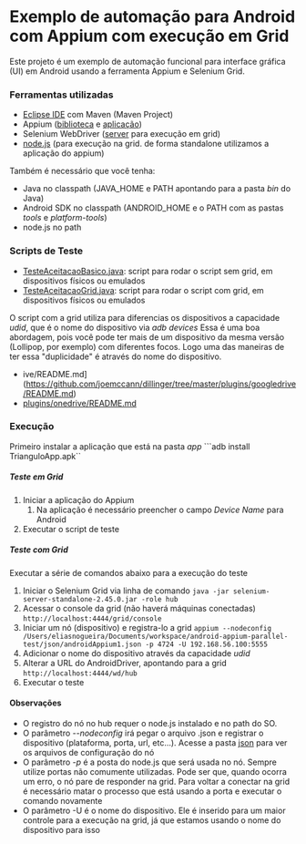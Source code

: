 # Exemplo de automação para Android com Appium com execução em Grid

Este projeto é um exemplo de automação funcional para interface gráfica (UI) em Android usando a ferramenta Appium e Selenium Grid.

### Ferramentas utilizadas
* [Eclipse IDE](http://www.eclipse.org/downloads/packages/eclipse-ide-java-developers/lunasr2) com Maven (Maven Project)
* Appium ([biblioteca](https://github.com/appium/java-client) e [aplicação](https://bitbucket.org/appium/appium.app/downloads/))
* Selenium WebDriver ([server](http://docs.seleniumhq.org/download/) para execução em grid)
* [node.js](https://nodejs.org/) (para execução na grid. de forma standalone utilizamos a aplicação do appium)

Também é necessário que você tenha:
* Java no classpath (JAVA_HOME e PATH apontando para a pasta *bin* do Java)
* Android SDK no classpath (ANDROID_HOME e o PATH com as pastas *tools* e *platform-tools*)
* node.js no path

### Scripts de Teste
* [TesteAceitacaoBasico.java](https://github.com/eliasnogueira/exemplo-appium-android-grid/blob/master/src/test/java/com/eliasnogueira/test/TesteAceitacaoBasico.java): script para rodar o script sem grid, em dispositivos físicos ou emulados
* [TesteAceitacaoGrid.java](https://github.com/eliasnogueira/exemplo-appium-android-grid/blob/master/src/test/java/com/eliasnogueira/test/TesteAceitacaoGrid.java): script para rodar o script com grid, em dispositivos físicos ou emulados

O script com a grid utiliza para diferencias os dispositivos a capacidade *udid*, que é o nome do dispositivo via *adb devices*
Essa é uma boa abordagem, pois você pode ter mais de um dispositivo da mesma versão (Lollipop, por exemplo) com diferentes focos. Logo uma das maneiras de ter essa "duplicidade" é através do nome do dispositivo.

* ive/README.md](https://github.com/joemccann/dillinger/tree/master/plugins/googledrive/README.md)
* [plugins/onedrive/README.md](https://github.com/joemccann/dillinger/tree/master/plugins/onedrive/README.md)

### Execução
Primeiro instalar a aplicação que está na pasta *app*
```adb install TrianguloApp.apk``


##### Teste em Grid #####
1. Iniciar a aplicação do Appium
   1. Na aplicação é necessário preencher o campo *Device Name* para Android
2. Executar o script de teste

##### Teste com Grid #####
Executar a série de comandos abaixo para a execução do teste

1. Iniciar o Selenium Grid via linha de comando ```java -jar selenium-server-standalone-2.45.0.jar -role hub```
2. Acessar o console da grid (não haverá máquinas conectadas) ```http://localhost:4444/grid/console```
3. Iniciar um nó (dispositivo) e registra-lo a grid ```appium --nodeconfig /Users/eliasnogueira/Documents/workspace/android-appium-parallel-test/json/androidAppium1.json -p 4724 -U 192.168.56.100:5555```
4. Adicionar o nome do dispositivo através da capacidade *udid*
5. Alterar a URL do AndroidDriver, apontando para a grid ```http://localhost:4444/wd/hub```
6. Executar o teste


#### Observações ####
* O registro do nó no hub requer o node.js instalado e no path do SO.
* O parâmetro *--nodeconfig* irá pegar o arquivo .json e registrar o dispositivo (plataforma, porta, url, etc...). Acesse a pasta [json](https://github.com/eliasnogueira/exemplo-appium-android-grid/tree/master/json) para ver os arquivos de configuração do nó
* O parâmetro *-p* é a posta do node.js que será usada no nó. Sempre utilize portas não comumente utilizadas. Pode ser que, quando ocorra um erro, o nó pare de responder na grid. Para voltar a conectar na grid é necessário matar o processo que está usando a porta e executar o comando novamente
* O parâmetro -U é o nome do dispositivo. Ele é inserido para um maior controle para a execução na grid, já que estamos usando o nome do dispositivo para isso
